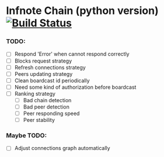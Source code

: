 # Infnote Chain (python version) [![Build Status](https://travis-ci.org/Infnote/infnote_chain.svg?branch=master)](https://travis-ci.org/Infnote/infnote_chain)

### TODO:

- [ ] Respond 'Error' when cannot respond correctly
- [ ] Blocks request strategy
- [ ] Refresh connections strategy
- [ ] Peers updating strategy
- [ ] Clean boardcast id periodically
- [ ] Need some kind of authorization before boardcast
- [ ] Ranking strategy
    - [ ] Bad chain detection
    - [ ] Bad peer detection
    - [ ] Peer responding speed
    - [ ] Peer stability

### Maybe TODO:

- [ ] Adjust connections graph automatically
